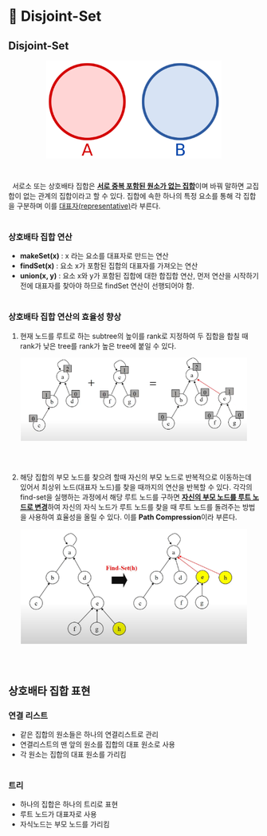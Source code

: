 # 📄 **Disjoint-Set**

## **Disjoint-Set**

<p align="center" style="display: flex; justify-content: center;">
    <img style="width: 70%" src="../images/disjointSet.png" alt="disjointSet">
</p></br>

&nbsp;&nbsp;서로소 또는 상호배타 집합은 <u>**서로 중복 포함된 원소가 없는 집합**</u>이며 바꿔 말하면 교집합이 없는 관계의 집합이라고 할 수 있다. 집합에 속한 하나의 특정 요소를 통해 각 집합을 구분하며 이를 <u>대표자(representative)</u>라 부른다.
<br/></br>

### **상호배타 집합 연산**

- **makeSet(x)** : x 라는 요소를 대표자로 만드는 연산
- **findSet(x)** : 요소 x가 포함된 집합의 대표자를 가져오는 연산
- **union(x, y)** : 요소 x와 y가 포함된 집합에 대한 합집합 연산, 먼저 연산을 시작하기 전에 대표자를 찾아야 하므로 findSet 연산이 선행되어야 함.
  <br/></br>

### **상호배타 집합 연산의 효율성 향상**

1. 현재 노드를 루트로 하는 subtree의 높이를 rank로 지정하여 두 집합을 합칠 때 rank가 낮은 tree를 rank가 높은 tree에 붙일 수 있다.
   </br>

<p align="center" style="display: flex; justify-content: center;">
    <img style="width: 90%" src="../images/ranking.png" alt="ranking">
</p></br>
<br/>

2. 해당 집합의 부모 노드를 찾으려 할때 자신의 부모 노드로 반복적으로 이동하는데 있어서 최상위 노드(대표자 노드)를 찾을 때까지의 연산을 반복할 수 있다. 각각의 find-set을 실행하는 과정에서 해당 루트 노드를 구하면 <u>**자신의 부모 노드를 루트 노드로 변경**</u>하여 자신의 자식 노드가 루트 노드를 찾을 때 루트 노드를 돌려주는 방법을 사용하여 효율성을 올릴 수 있다. 이를 **Path Compression**이라 부른다.
   </br>

<p align="center" style="display: flex; justify-content: center;">
    <img style="width: 90%" src="../images/pathCompression.png" alt="pathCompression">
</p></br>
<br/>

## **상호배타 집합 표현**

### **연결 리스트**

- 같은 집합의 원소들은 하나의 연결리스트로 관리
- 연결리스트의 맨 앞의 원소를 집합의 대표 원소로 사용
- 각 원소는 집합의 대표 원소를 가리킴
  <br/></br>

### **트리**

- 하나의 집합은 하나의 트리로 표현
- 루트 노드가 대표자로 사용
- 자식노드는 부모 노드를 가리킴
  <br/></br>
